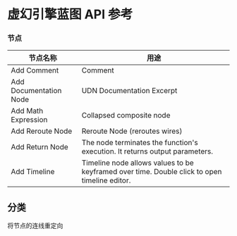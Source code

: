 # 虚幻引擎蓝图 API 参考


### 节点  

| 节点名称 | 用途 |
|--|--|
| Add Comment | Comment
| Add Documentation Node | UDN Documentation Excerpt
| Add Math Expression | Collapsed composite node
| Add Reroute Node | Reroute Node (reroutes wires)
| Add Return Node |	The node terminates the function's execution. It returns output parameters.
| Add Timeline | Timeline node allows values to be keyframed over time. Double click to open timeline editor.

## 分类


将节点的连线重定向